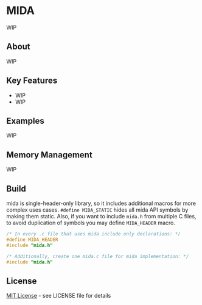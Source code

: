 # MIDA

WIP

## About

WIP

## Key Features

- WIP
- WIP

## Examples

WIP

## Memory Management

WIP

## Build

mida is single-header-only library, so it includes additional macros for more complex uses cases. `#define MIDA_STATIC` hides all mida API symbols by making them static. Also, if you want to include `mida.h` from multiple C files, to avoid duplication of symbols you may define `MIDA_HEADER` macro.

```c
/* In every .c file that uses mida include only declarations: */
#define MIDA_HEADER
#include "mida.h"

/* Additionally, create one mida.c file for mida implementation: */
#include "mida.h"
```

## License

[MIT License](LICENSE) - see LICENSE file for details
